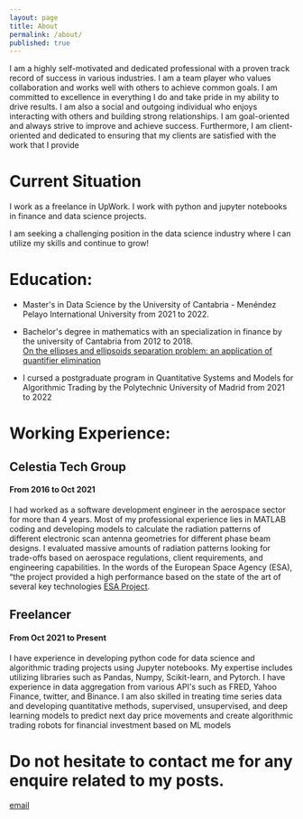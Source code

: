 ```yaml
---
layout: page
title: About
permalink: /about/
published: true
---
```


I am a highly self-motivated and dedicated professional with a proven track record of success in various industries. I am a team player who values collaboration and works well with others to achieve common goals. I am committed to excellence in everything I do and take pride in my ability to drive results. I am also a social and outgoing individual who enjoys interacting with others and building strong relationships. I am goal-oriented and always strive to improve and achieve success. Furthermore, I am client-oriented and dedicated to ensuring that my clients are satisfied with the work that I provide

# Current Situation

I work as a freelance in UpWork. I work with python and jupyter notebooks in finance and data science projects.

I am seeking a challenging position in the data science industry where I can utilize my skills and continue to grow!

# Education: 

 - Master's in Data Science by the University of Cantabria - Menéndez Pelayo International University from 2021 to 2022.

- Bachelor's degree in mathematics with an specialization in finance by the university of Cantabria from 2012 to 2018.\
[On the ellipses and ellipsoids separation problem: an application of
quantifier elimination](https://repositorio.unican.es/xmlui/bitstream/handle/10902/15655/Calatayud%20Pelayo%20Pablo.pdf?sequence=1&isAllowed=y)

- I cursed a postgraduate program in Quantitative Systems and Models for Algorithmic Trading by the Polytechnic University of Madrid from 2021 to 2022

# Working Experience:

## Celestia Tech Group
#### From 2016 to Oct 2021
I had worked as a software development engineer in the aerospace sector for more than 4 years. Most of my professional experience lies in MATLAB coding and developing models to calculate the radiation patterns of different electronic scan antenna geometries for different phase beam designs. I evaluated massive amounts of radiation patterns looking for trade-offs based on aerospace regulations, client requirements, and engineering capabilities. In the words of the European Space Agency (ESA), “the project provided a high performance based on the state of the art of several key technologies [ESA Project](https://artes.esa.int/projects/escan).


## Freelancer
#### From Oct 2021 to Present
I have experience in developing python code for data science and algorithmic trading projects using Jupyter notebooks. My expertise includes utilizing libraries such as Pandas, Numpy, Scikit-learn, and Pytorch. I have experience in data aggregation from various API's such as FRED, Yahoo Finance, twitter, and Binance. I am also skilled in treating time series data and developing quantitative methods, supervised, unsupervised, and deep learning models to predict next day price movements and create algorithmic trading robots for financial investment based on ML models


# Do not hesitate to contact me for any enquire related to my posts.

[email](mailto:pablocalatayudpelayo@gmail.com)
